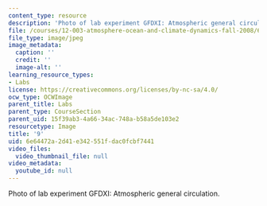 ```yaml
---
content_type: resource
description: 'Photo of lab experiment GFDXI: Atmospheric general circulation.'
file: /courses/12-003-atmosphere-ocean-and-climate-dynamics-fall-2008/6e64472a2d41e342551fdac0fcbf7441_9.jpg
file_type: image/jpeg
image_metadata:
  caption: ''
  credit: ''
  image-alt: ''
learning_resource_types:
- Labs
license: https://creativecommons.org/licenses/by-nc-sa/4.0/
ocw_type: OCWImage
parent_title: Labs
parent_type: CourseSection
parent_uid: 15f39ab3-4a66-34ac-748a-b58a5de103e2
resourcetype: Image
title: '9'
uid: 6e64472a-2d41-e342-551f-dac0fcbf7441
video_files:
  video_thumbnail_file: null
video_metadata:
  youtube_id: null
---
```

Photo of lab experiment GFDXI: Atmospheric general circulation.